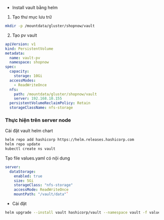 - Install vault bằng helm

1. Tạo thư mục lưu trữ

```sh
mkdir -p /mountdata/gluster/shopnow/vault
```

2. Tạo pv vault

```yaml
apiVersion: v1
kind: PersistentVolume
metadata:
  name: vault-pv
  namespace: shopnow
spec:
  capacity:
    storage: 10Gi
  accessModes:
    - ReadWriteOnce
  nfs:
    path: /mountdata/gluster/shopnow/vault
    server: 192.168.10.155
  persistentVolumeReclaimPolicy: Retain
  storageClassName: nfs-storage
```

### Thực hiện trên server node

Cài đặt vault helm chart

```sh
helm repo add hashicorp https://helm.releases.hashicorp.com
helm repo update
kubectl create ns vault
```

Tạo file values.yaml có nội dung

```yaml
server:
  dataStorage:
    enabled: true
    size: 5Gi
    storageClass: "nfs-storage"
    accessMode: ReadWriteOnce
    mountPath: "/vault/data"`
```

- Cài đặt

```sh
helm upgrade --install vault hashicorp/vault --namespace vault -f values.yaml
```
